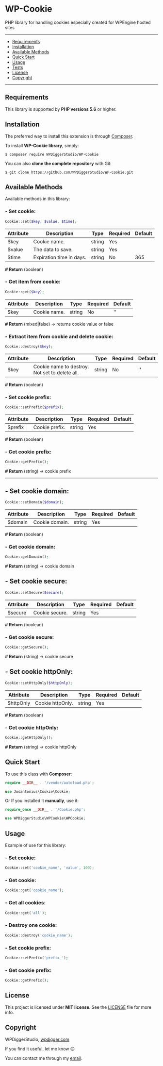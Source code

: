 # WP-Cookie
PHP library for handling cookies especially created for WPEngine hosted sites

---

- [Requirements](#requirements)
- [Installation](#installation)
- [Available Methods](#available-methods)
- [Quick Start](#quick-start)
- [Usage](#usage)
- [Tests](#tests)
- [License](#license)
- [Copyright](#copyright)

---

## Requirements

This library is supported by **PHP versions 5.6** or higher.

## Installation

The preferred way to install this extension is through [Composer](http://getcomposer.org/download/).

To install **WP-Cookie library**, simply:

    $ composer require WPDiggerStudio/WP-Cookie


You can also **clone the complete repository** with Git:

	$ git clone https://github.com/WPDiggerStudio/WP-Cookie.git

## Available Methods

Available methods in this library:

### - Set cookie:

```php
Cookie::set($key, $value, $time);
```

| Attribute | Description | Type | Required | Default
| --- | --- | --- | --- | --- |
| $key | Cookie name. | string | Yes | |
| $value | The data to save. | string | Yes | |
| $time | Expiration time in days. | string | No | 365 |

**# Return** (boolean)

### - Get item from cookie:

```php
Cookie::get($key);
```

| Attribute | Description | Type | Required | Default
| --- | --- | --- | --- | --- |
| $key | Cookie name. | string | No | '' |

**# Return** (mixed|false) → returns cookie value or false

### - Extract item from cookie and delete cookie:

```php
Cookie::destroy($key);
```

| Attribute | Description | Type | Required | Default
| --- | --- | --- | --- | --- |
| $key | Cookie name to destroy. Not set to delete all. | string | No | '' |

**# Return** (boolean)

### - Set cookie prefix:

```php
Cookie::setPrefix($prefix);
```

| Attribute | Description | Type | Required | Default
| --- | --- | --- | --- | --- |
| $prefix | Cookie prefix. | string | Yes | |

**# Return** (boolean)

### - Get cookie prefix:

```php
Cookie::getPrefix();
```

**# Return** (string) → cookie prefix

----------------
## - Set cookie domain:

```php
Cookie::setDomain($domain);
```

| Attribute | Description | Type | Required | Default
| --- | --- | --- | --- | --- |
| $domain | Cookie domain. | string | Yes | |

**# Return** (boolean)

### - Get cookie domain:

```php
Cookie::getDomain();
```

**# Return** (string) → cookie domain

## - Set cookie secure:

```php
Cookie::setSecure($secure);
```

| Attribute | Description | Type | Required | Default
| --- | --- | --- | --- | --- |
| $secure | Cookie secure. | string | Yes | |

**# Return** (boolean)

### - Get cookie secure:

```php
Cookie::getSecure();
```

**# Return** (string) → cookie secure

## - Set cookie httpOnly:

```php
Cookie::setHttpOnly($httpOnly);
```

| Attribute | Description | Type | Required | Default
| --- | --- | --- | --- | --- |
| $httpOnly | Cookie httpOnly. | string | Yes | |

**# Return** (boolean)

### - Get cookie httpOnly:

```php
Cookie::getHttpOnly();
```

**# Return** (string) → cookie httpOnly

## Quick Start

To use this class with **Composer**:

```php
require __DIR__ . '/vendor/autoload.php';

use Josantonius\Cookie\Cookie;
```

Or If you installed it **manually**, use it:

```php
require_once __DIR__ . '/Cookie.php';

use WPDiggerStudio\WPCookie\WPCookie;
```

## Usage

Example of use for this library:

### - Set cookie:

```php
Cookie::set('cookie_name', 'value', 100);
```

### - Get cookie:

```php
Cookie::get('cookie_name');
```

### - Get all cookies:

```php
Cookie::get('all');
```

### - Destroy one cookie:

```php
Cookie::destroy('cookie_name');
```

### - Set cookie prefix:

```php
Cookie::setPrefix('prefix_');
```

### - Get cookie prefix:

```php
Cookie::getPrefix();
```

## License

This project is licensed under **MIT license**. See the [LICENSE](LICENSE) file for more info.

## Copyright

WPDiggerStudio, [wpdigger.com](https://wpdigger.com/)

If you find it useful, let me know :wink:

You can contact me through my [email](mailto:admin@wpdigger.com).
